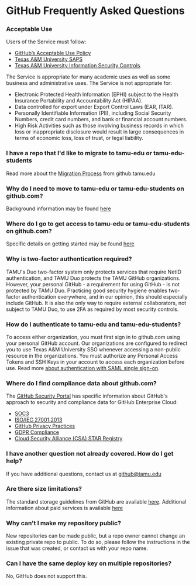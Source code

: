 # GitHub Frequently Asked Questions

### Acceptable Use
Users of the Service must follow:

* [GitHub’s Acceptable Use Policy](https://docs.github.com/en/site-policy/acceptable-use-policies/github-acceptable-use-policies)
* [Texas A&M University SAPS](http://rules-saps.tamu.edu/TAMURulesAndSAPs.aspx#29)
* [Texas A&M University Information Security Controls](https://it.tamu.edu/policy/it-policy/controls-catalog/index.php).

The Service is appropriate for many academic uses as well as some business and administrative uses. The Service is not appropriate for:

* Electronic Protected Health Information (EPHI) subject to the Health Insurance Portability and Accountability Act (HIPAA).
* Data controlled for export under Export Control Laws (EAR, ITAR).
* Personally Identifiable Information (PII), including Social Security Numbers, credit card numbers, and bank or financial account numbers.
* High Risk Activities such as those involving business records in which loss or inappropriate disclosure would result in large consequences in terms of economic loss, loss of trust, or legal liability.

### I have a repo that I'd like to migrate to tamu-edu or tamu-edu-students
Read more about the [Migration Process](/github/server/#migration-process) from github.tamu.edu

### Why do I need to move to tamu-edu or tamu-edu-students on github.com?
Background information may be found [here](/github/#github-overview)

### Where do I go to get access to tamu-edu or tamu-edu-students on github.com?
Specific details on getting started may be found [here](/github/#getting-started)

### Why is two-factor authentication required?
TAMU's Duo two-factor system only protects services that require NetID authentication, and TAMU Duo protects the TAMU GitHub organizations. However, your personal GitHub - a requirement for using GitHub - is not protected by TAMU Duo. Practicing good security hygiene enables two-factor authentication everywhere, and in our opinion, this should especially include GitHub. It is also the only way to require external collaborators, not subject to TAMU Duo, to use 2FA as required by most security controls.

### How do I authenticate to tamu-edu and tamu-edu-students?
To access either organization, you must first sign in to github.com using your personal GitHub account. Our organizations are configured to redirect you to use Texas A&M University SSO whenever accessing a non-public resource in the organizations. You must authorize any Personal Access Tokens and SSH Keys in your account to access each organization before use. Read more [about authentication with SAML single sign-on](https://docs.github.com/en/enterprise-cloud@latest/authentication/authenticating-with-saml-single-sign-on/about-authentication-with-saml-single-sign-on).


### Where do I find compliance data about github.com?
The [GitHub Security Portal](https://github.com/security) has specific information about GitHub's approach to security and compliance data for GitHub Enterprise Cloud:

* [SOC3](https://github.githubassets.com/images/modules/site/security/2021-GitHub-SOC-3-Report.pdf)
* [ISO/IEC 27001:2013](https://github-media-downloads.s3.amazonaws.com/security-reports/GitHub.com.ISO.27001.Certification.pdf)
* [GitHub Privacy Practices](https://docs.github.com/en/site-policy/privacy-policies/global-privacy-practices)
* [GDPR Compliance](https://docs.github.com/github/site-policy/github-privacy-statement#how-you-can-access-and-control-the-information-we-collect)
* [Cloud Security Alliance (CSA) STAR Registry](https://cloudsecurityalliance.org/star/registry/github-inc/services/github/)

### I have another question not already covered.  How do I get help?
If you have additional questions, contact us at <github@tamu.edu>

### Are there size limitations?
The standard storage guidelines from GitHub are available [here](https://help.github.com/articles/what-is-my-disk-quota).  Additional information about paid services is available [here](/github/#advanced_features)

### Why can't I make my repository public?
New repositories can be made public, but a repo owner cannot change an existing private repo to public. To do so, please follow the instructions in the issue that was created, or contact us with your repo name.

### Can I have the same deploy key on multiple repositories?
No, GitHub does not support this.
